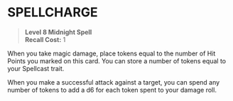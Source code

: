 ﻿# SPELLCHARGE

> **Level 8 Midnight Spell**  
> **Recall Cost:** 1

When you take magic damage, place tokens equal to the number of Hit Points you marked on this card. You can store a number of tokens equal to your Spellcast trait.

When you make a successful attack against a target, you can spend any number of tokens to add a d6 for each token spent to your damage roll.
